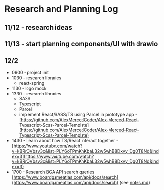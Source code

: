 # Research and Planning Log

## 11/12 - research ideas

## 11/13 - start planning components/UI with drawio

## 12/2  

* 0900 - project init
* 1030 - research libraries
  * react-spring
* 1130 - logo mock
* 1330 - research libraries
  * SASS
  * Typescript
  * Parcel
  * implement React/SASS/TS using Parcel in prototype app - [https://github.com/AlexMercedCoder/Alex-Merced-React-Typescript-Scss-Parcel-Template](https://github.com/AlexMercedCoder/Alex-Merced-React-Typescript-Scss-Parcel-Template)
* 1430 - Learn about how TS/React interact together - [https://www.youtube.com/watch?v=kBRrOVbsv3c&list=PLY6oTPmKnKbaL32w5whB8Dxvy_DgOT8Nd&index=3](https://www.youtube.com/watch?v=kBRrOVbsv3c&list=PLY6oTPmKnKbaL32w5whB8Dxvy_DgOT8Nd&index=3)
* 1700 - Research BGA API search queries [https://www.boardgameatlas.com/api/docs/search](https://www.boardgameatlas.com/api/docs/search) (see [notes.md](notes.md))

      
